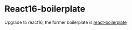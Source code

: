 # React16-boilerplate
Upgrade to react16, the former boilerplate is [react-boilerplate](https://github.com/lovesora/react-boilerplate)

